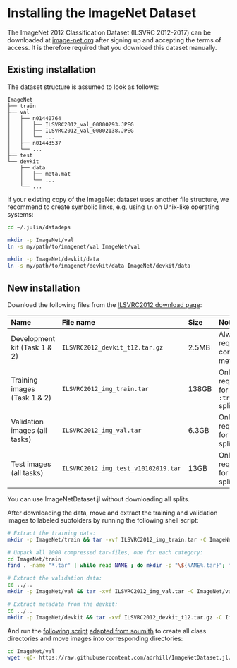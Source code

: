 # Installing the ImageNet Dataset
The ImageNet 2012 Classification Dataset (ILSVRC 2012-2017) can be downloaded at
[image-net.org](https://image-net.org/) after signing up and accepting the terms of access.
It is therefore required that you download this dataset manually.

## Existing installation
The dataset structure is assumed to look as follows:
```
ImageNet
├── train
├── val
│   ├── n01440764
│   │   ├── ILSVRC2012_val_00000293.JPEG
│   │   ├── ILSVRC2012_val_00002138.JPEG
│   │   └── ...
│   ├── n01443537
│   └── ...
├── test
└── devkit
    ├── data
    │   ├── meta.mat
    │   └── ...
    └── ...
```
If your existing copy of the ImageNet dataset uses another file structure,
we recommend to create symbolic links, e.g. using `ln` on Unix-like operating
systems:
```bash
cd ~/.julia/datadeps

mkdir -p ImageNet/val
ln -s my/path/to/imagenet/val ImageNet/val

mkdir -p ImageNet/devkit/data
ln -s my/path/to/imagenet/devkit/data ImageNet/devkit/data
```

## New installation
Download the following files from the [ILSVRC2012 download page](https://image-net.org/challenges/LSVRC/2012/2012-downloads.php):

| Name                          | File name                           | Size  | Note                               |
|:------------------------------|:------------------------------------|:------|:-----------------------------------|
| Development kit (Task 1 & 2)  | `ILSVRC2012_devkit_t12.tar.gz`      | 2.5MB | Always required, contains metadata | 
| Training images (Task 1 & 2)  | `ILSVRC2012_img_train.tar`          | 138GB | Only required for `:train` split   |
| Validation images (all tasks) | `ILSVRC2012_img_val.tar`            | 6.3GB | Only required for `:val` split     |
| Test images (all tasks)       | `ILSVRC2012_img_test_v10102019.tar` | 13GB  | Only required for `:test` split    | 

You can use ImageNetDataset.jl without downloading all splits.

After downloading the data, move and extract the training and validation images to
labeled subfolders by running the following shell script:

```bash
# Extract the training data:
mkdir -p ImageNet/train && tar -xvf ILSVRC2012_img_train.tar -C ImageNet/train

# Unpack all 1000 compressed tar-files, one for each category:
cd ImageNet/train
find . -name "*.tar" | while read NAME ; do mkdir -p "\${NAME%.tar}"; tar -xvf "\${NAME}" -C "\${NAME%.tar}"; rm -f "\${NAME}"; done

# Extract the validation data:
cd ../..
mkdir -p ImageNet/val && tar -xvf ILSVRC2012_img_val.tar -C ImageNet/val

# Extract metadata from the devkit:
cd ../..
mkdir -p ImageNet/devkit && tar -xvf ILSVRC2012_devkit_t12.tar.gz -C ImageNet/devkit --strip-components=1
```

And run the [following script](https://github.com/soumith/imagenetloader.torch/blob/master/valprep.sh) 
[adapted from soumith](https://github.com/soumith/imagenetloader.torch/blob/master/valprep.sh) to create all class directories and move images into corresponding directories:

```bash
cd ImageNet/val
wget -qO- https://raw.githubusercontent.com/adrhill/ImageNetDataset.jl/master/docs/src/valprep.sh | bash
```

